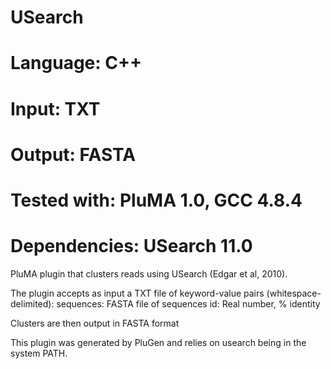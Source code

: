 # USearch
# Language: C++
# Input: TXT
# Output: FASTA
# Tested with: PluMA 1.0, GCC 4.8.4
# Dependencies: USearch 11.0

PluMA plugin that clusters reads using USearch (Edgar et al, 2010).

The plugin accepts as input a TXT file of keyword-value pairs (whitespace-delimited):
sequences: FASTA file of sequences
id: Real number, % identity

Clusters are then output in FASTA format

This plugin was generated by PluGen and relies on usearch being in the system PATH.
